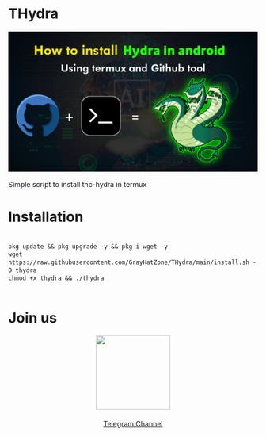 # THydra

<img src="hydra-termux.jpg" />

Simple script to install thc-hydra in termux

# Installation

<pre>
<code>
pkg update && pkg upgrade -y && pkg i wget -y
wget https://raw.githubusercontent.com/GrayHatZone/THydra/main/install.sh -O thydra
chmod +x thydra && ./thydra
</code>
</pre>

# Join us

<p align="center"><a href="https://t.me/d4rk_cl0ud"><img src="https://upload.wikimedia.org/wikipedia/commons/thumb/8/82/Telegram_logo.svg/512px-Telegram_logo.svg.png" width=150 height=150 /><br/><br/>Telegram Channel</a></p>

